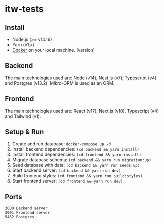 # itw-tests

## Install

* Node.js (>= v14.16)
* Yarn (v1.x)
* [Docker](https://www.docker.com/products/docker-desktop) on your local machine.
(version)

## Backend

The main technologies used are: Node (v14), Nest.js (v7), Typescript (v4) and Postgres (v13.2). Mikro-ORM is used as an ORM.

## Frontend

The main technologies used are: React (v17), Next.js (v10), Typescript (v4) and Tailwind (v1).

## Setup & Run

1. Create and run database: `docker-compose up -d`
2. Install backend dependencies: `(cd backend && yarn install)`
3. Install frontend dependencies: `(cd frontend && yarn install)`
4. Migrate database schema: `(cd backend && yarn run migration:up)`
5. Seed database with data: `(cd backend && yarn run seeds:up)`
6. Start backend server: `(cd backend && yarn run dev)`
7. Build frontend styles: `(cd frontend && yarn run build:styles)`
8. Start frontend server: `(cd frontend && yarn run dev)`

## Ports

```
3000 Backend server
3001 Frontend server
5432 Postgres
```

